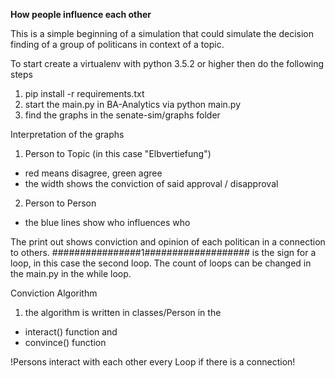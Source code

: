 **How people influence each other**

This is a simple beginning of a simulation that could simulate the decision finding of a group of politicans in context of a topic.

To start create a virtualenv with python 3.5.2 or higher
then do the following steps
1. pip install -r requirements.txt
2. start the main.py in BA-Analytics via python main.py
3. find the graphs in the senate-sim/graphs folder

Interpretation of the graphs
1. Person to Topic (in this case "Elbvertiefung")
- red means disagree, green agree
- the width shows the conviction of said approval / disapproval
2. Person to Person
- the blue lines show who influences who

The print out shows conviction and opinion of each politican in a connection to others.
################1###################
is the sign for a loop, in this case the second loop.
The count of loops can be changed in the main.py in the while loop.

Conviction Algorithm
1. the algorithm is written in classes/Person in the
- interact() function and
- convince() function

!Persons interact with each other every Loop if there is a connection!
